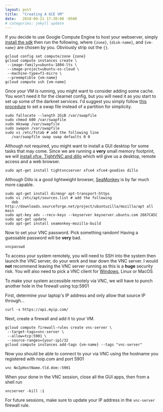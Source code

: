 ```yaml
---
layout: post
title:  "Creating A GCE VM"
date:   2018-09-21 17:30:00 -0500
# categories: jekyll update
---
```

If you decide to use Google Compute Engine to host your webserver, simply [install the sdk](https://cloud.google.com/sdk/install) then run the following, where `{zone}`, `{disk-name}`, and `{vm-name}` are chosen by you.  Obviously strip out the `{}`.

```
gcloud config set compute/zone {zone}
gcloud compute instances create \
 --image-family=ubuntu-1804-lts \
 --image-project=ubuntu-os-cloud \
 --machine-type=f1-micro \
 --preemptible {vm-name}
gcloud compute ssh {vm-name}
```

Once your VM is running, you might want to consider adding some cache.  You won't need it for the clearnet config, but you will need it as you start to set up some of the darknet services.  I'd suggest you simply follow [this procedure](https://www.tecmint.com/create-a-linux-swap-file/) to set a swap file instead of a partition for simplicity.

```
sudo fallocate --length 2GiB /var/swapfile
sudo chmod 600 /var/swapfile
sudo mkswap /var/swapfile
sudo swapon /var/swapfile
sudo vi /etc/fstab # add the following line
   /var/swapfile swap swap defaults 0 0
```

Although not required, you might want to install a GUI desktop for some tasks that may come. Since we are running a **very** small memory footprint, we will [install xfce, TightVNC and dillo](https://medium.com/google-cloud/linux-gui-on-the-google-cloud-platform-800719ab27c5) which will give us a desktop, remote access and a web browser.
```
sudo apt-get install tightvncserver xfce4 xfce4-goodies dillo
```

Although Dillo is a good lightweight browser, [SeaMonkey](https://wiki.debian.org/Seamonkey) is by far much more capable.
```
sudo apt-get install dirmngr apt-transport-https
sudo vi /etc/apt/sources.list # add the following
   deb http://downloads.sourceforge.net/project/ubuntuzilla/mozilla/apt all main
sudo apt-key adv --recv-keys --keyserver keyserver.ubuntu.com 2667CA5C
sudo apt-get update
sudo apt-get install seamonkey-mozilla-build
```

Now to set your VNC password.  Pick something random!  Having a guessable password will be **very** bad.
```
vncpasswd
```

To access your system remotely, you will need to SSH into the system then launch the VNC server, do your work and tear down the VNC server.  I would **not** recommend leaving the VNC server running as this is a **huge** security risk.  You will also need to pick a VNC client for [Windows](http://www.tightvnc.com/download.php), Linux or MacOS

To make your system accessible remotely via VNC, we will have to punch another hole in the firewall using tcp:5901

First, determine your laptop's IP address and only allow that source IP through...
```
curl -s https://api.myip.com/
```

Next, create a firewall and add it to your VM.
```
gcloud compute firewall-rules create vnc-server \
 --target-tags=vnc-server \
 --allow=tcp:5901 \
 --source-ranges={your-ip}/32
gcloud compute instances add-tags {vm-name} --tags "vnc-server"
```

Now you should be able to connect to your via VNC using the hostname you registered with noip.com and port 5901
```
vnc NoIpHostName.tld.dom::5901
```

When your done in the VNC session, close all the GUI apps, then from a shell run
```
vncserver -kill :1
```

For future sessions, make sure to update your IP address in the `vnc-server` firewall rule.

<!-- todo: cut-paste https://askubuntu.com/questions/645176/editing-vnc-xstartup-to-launch-xfce-on-vnc-server -->